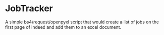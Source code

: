 # JobTracker
 A simple bs4/request/openpyxl script that would create a list of jobs on the first page of indeed and add them to an excel document.
